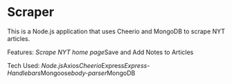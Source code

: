 # Scraper

This is a Node.js application that uses Cheerio and MongoDB to scrape NYT articles.

Features:
*Scrape NYT home page*Save and Add Notes to Articles

Tech Used:
*Node.js*Axios*Cheerio*Express*Express-Handlebars*Mongoose*body-parser*MongoDB
        